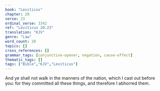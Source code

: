 ```yaml
---
book: "Leviticus"
chapter: 20
verse: 23
ordinal_verse: 3342
ref: "Leviticus 20:23"
translation: "KJV"
genre: "Law"
word_count: 28
topics: []
cross_references: []
grammar_tags: [conjunctive-opener, negation, cause-effect]
thematic_tags: []
tags: ["Bible","KJV","Leviticus"]
---
```

And ye shall not walk in the manners of the nation, which I cast out before you: for they committed all these things, and therefore I abhorred them.
